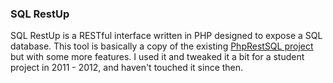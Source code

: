 ### SQL RestUp

SQL RestUp is a RESTful interface written in PHP designed to expose a SQL database.
This tool is basically a copy of the existing [PhpRestSQL project](http://phprestsql.sourceforge.net/ "PhpRestSQL on SourceForge") but with some more features.
I used it and tweaked it a bit for a student project in 2011 - 2012, and haven't touched it since then.
